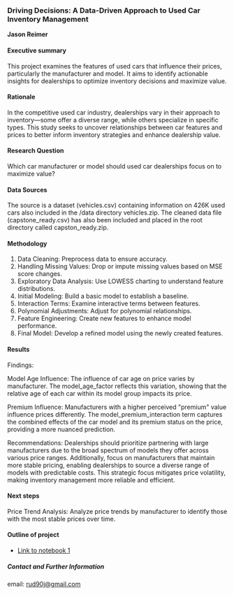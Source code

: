 ### Driving Decisions: A Data-Driven Approach to Used Car Inventory Management

**Jason Reimer**

#### Executive summary
This project examines the features of used cars that influence their prices, particularly the manufacturer and model. It aims to identify actionable insights for dealerships to optimize inventory decisions and maximize value.

#### Rationale
In the competitive used car industry, dealerships vary in their approach to inventory—some offer a diverse range, while others specialize in specific types. This study seeks to uncover relationships between car features and prices to better inform inventory strategies and enhance dealership value.

#### Research Question
Which car manufacturer or model should used car dealerships focus on to maximize value?

#### Data Sources
The source is a dataset (vehicles.csv) containing information on 426K used cars also included in the /data directory vehicles.zip.
The cleaned data file (capstone_ready.csv) has also been included and placed in the root directory called capston_ready.zip.

#### Methodology
1. Data Cleaning: Preprocess data to ensure accuracy.
2. Handling Missing Values: Drop or impute missing values based on MSE score changes.
3. Exploratory Data Analysis: Use LOWESS charting to understand feature distributions.
4. Initial Modeling: Build a basic model to establish a baseline.
5. Interaction Terms: Examine interactive terms between features.
6. Polynomial Adjustments: Adjust for polynomial relationships.
7. Feature Engineering: Create new features to enhance model performance.
8. Final Model: Develop a refined model using the newly created features.

#### Results

Findings:

Model Age Influence: The influence of car age on price varies by manufacturer. The model_age_factor reflects this variation, showing that the relative age of each car within its model group impacts its price.

Premium Influence: Manufacturers with a higher perceived "premium" value influence prices differently. The model_premium_interaction term captures the combined effects of the car model and its premium status on the price, providing a more nuanced prediction.

Recommendations:
Dealerships should prioritize partnering with large manufacturers due to the broad spectrum of models they offer across various price ranges. Additionally, focus on manufacturers that maintain more stable pricing, enabling dealerships to source a diverse range of models with predictable costs. This strategic focus mitigates price volatility, making inventory management more reliable and efficient.

#### Next steps
Price Trend Analysis: Analyze price trends by manufacturer to identify those with the most stable prices over time.

#### Outline of project

- [Link to notebook 1](https://github.com/jasonbreimer/ogma/blob/88adc605449b4548f6b7c83a1910a02135203626/capstone/capstone_preview.ipynb)



##### Contact and Further Information
email: rud90j@gmail.com
